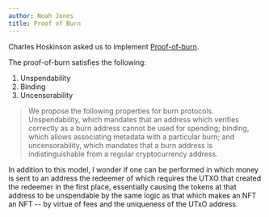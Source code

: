 ```yaml
---
author: Noah Jones
title: Proof of Burn
---
```


Charles Hoskinson asked us to implement
[Proof-of-burn](https://eprint.iacr.org/2019/1096.pdf).

The proof-of-burn satisfies the following: 

1. Unspendability
2. Binding
3. Uncensorability

> We propose the following properties for burn
> protocols. Unspendability, which mandates that an address which
> verifies correctly as a burn address cannot be used for spending;
> binding, which allows associating metadata with a particular burn;
> and uncensorability, which mandates that a burn address is
> indistinguishable from a regular cryptocurrency address.

In addition to this model, I wonder if one can be performed in which
money is sent to an address the redeemer of which requires the UTXO
that created the redeemer in the first place, essentially causing the
tokens at that address to be unspendable by the same logic as that
which makes an NFT an NFT -- by virtue of fees and the uniqueness of
the UTxO address.
